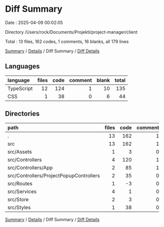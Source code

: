 # Diff Summary

Date : 2025-04-09 00:02:05

Directory /Users/rock/Documents/Projekti/project-manager/client

Total : 13 files,  162 codes, 1 comments, 16 blanks, all 179 lines

[Summary](results.md) / [Details](details.md) / Diff Summary / [Diff Details](diff-details.md)

## Languages
| language | files | code | comment | blank | total |
| :--- | ---: | ---: | ---: | ---: | ---: |
| TypeScript | 12 | 124 | 1 | 10 | 135 |
| CSS | 1 | 38 | 0 | 6 | 44 |

## Directories
| path | files | code | comment | blank | total |
| :--- | ---: | ---: | ---: | ---: | ---: |
| . | 13 | 162 | 1 | 16 | 179 |
| src | 13 | 162 | 1 | 16 | 179 |
| src/Assets | 1 | 3 | 0 | 1 | 4 |
| src/Controllers | 4 | 120 | 1 | 7 | 128 |
| src/Controllers/App | 2 | 85 | 1 | 7 | 93 |
| src/Controllers/ProjectPopupControllers | 2 | 35 | 0 | 0 | 35 |
| src/Routes | 1 | -3 | 0 | 0 | -3 |
| src/Services | 4 | 1 | 0 | 1 | 2 |
| src/Store | 2 | 3 | 0 | 1 | 4 |
| src/Styles | 1 | 38 | 0 | 6 | 44 |

[Summary](results.md) / [Details](details.md) / Diff Summary / [Diff Details](diff-details.md)